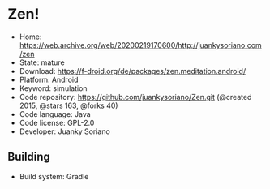 # Zen!

- Home: https://web.archive.org/web/20200219170600/http://juankysoriano.com/zen
- State: mature
- Download: https://f-droid.org/de/packages/zen.meditation.android/
- Platform: Android
- Keyword: simulation
- Code repository: https://github.com/juankysoriano/Zen.git (@created 2015, @stars 163, @forks 40)
- Code language: Java
- Code license: GPL-2.0
- Developer: Juanky Soriano

## Building

- Build system: Gradle
